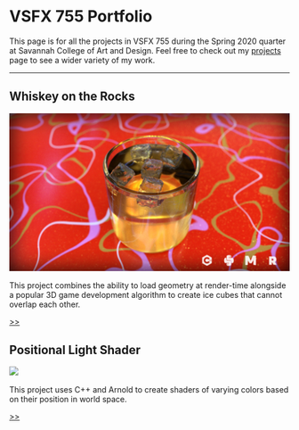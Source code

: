 # VSFX 755 Portfolio

This page is for all the projects in VSFX 755 during the Spring 2020 quarter at Savannah College of Art and Design. Feel free to check out my [projects](/) page to see a wider variety of my work.

---

## Whiskey on the Rocks

<a class="image-link" href="/portfolio/whiskey-on-the-rocks/">![](/assets/graphics/whiskey-banner.png)</a>

This project combines the ability to load geometry at render-time alongside a popular 3D game development algorithm to create ice cubes that cannot overlap each other.

<p class="right-align"><a href="/portfolio/whiskey-on-the-rocks/">&#62;&#62;</a></p>

## Positional Light Shader

<a class="image-link" href="/portfolio/positional-light-shader/">![](/assets/graphics/positional_lights.gif)</a>

This project uses C++ and Arnold to create shaders of varying colors based on their position in world space.

<p class="right-align"><a href="/portfolio/positional-light-shader/">&#62;&#62;</a></p>
